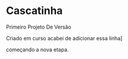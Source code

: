 # Cascatinha
 Primeiro Projeto De Versão

 Criado em curso
 acabei de adicionar essa linha]
 
 começando a nova etapa.
